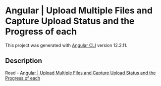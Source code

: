 # Angular | Upload Multiple Files and Capture Upload Status and the Progress of each

This project was generated with [Angular CLI](https://github.com/angular/angular-cli) version 12.2.11.

## Description

Read - [Angular | Upload Multiple Files and Capture Upload Status and the Progress of each](https://github.com/angular/angular-cli)
